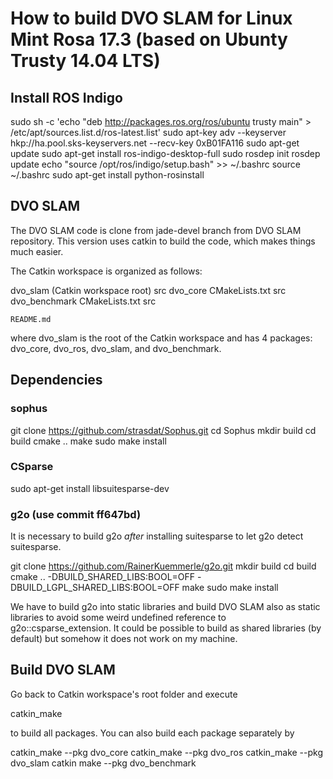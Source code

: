 # How to build DVO SLAM for Linux Mint Rosa 17.3 (based on Ubunty Trusty 14.04 LTS)

## Install ROS Indigo
sudo sh -c 'echo "deb http://packages.ros.org/ros/ubuntu trusty main" > /etc/apt/sources.list.d/ros-latest.list'
sudo apt-key adv --keyserver hkp://ha.pool.sks-keyservers.net --recv-key 0xB01FA116
sudo apt-get update
sudo apt-get install ros-indigo-desktop-full
sudo rosdep init
rosdep update
echo "source /opt/ros/indigo/setup.bash" >> ~/.bashrc
source ~/.bashrc
sudo apt-get install python-rosinstall


## DVO SLAM
The DVO SLAM code is clone from jade-devel branch from DVO SLAM repository. 
This version uses catkin to build the code, which makes things much easier. 

The Catkin workspace is organized as follows: 

dvo_slam  (Catkin workspace root)
	src 
	  dvo_core
	    CMakeLists.txt
	    src
	  dvo_benchmark
	    CMakeLists.txt
	    src

	README.md

where dvo_slam is the root of the Catkin workspace and has 4 packages: dvo_core, dvo_ros, dvo_slam, and dvo_benchmark.

## Dependencies 

### sophus
 
git clone https://github.com/strasdat/Sophus.git
cd Sophus
mkdir build
cd build
cmake ..
make
sudo make install 

### CSparse
sudo apt-get install libsuitesparse-dev

### g2o (use commit ff647bd)
It is necessary to build g2o *after* installing suitesparse to let g2o detect suitesparse.

git clone https://github.com/RainerKuemmerle/g2o.git
mkdir build
cd build
cmake .. -DBUILD_SHARED_LIBS:BOOL=OFF -DBUILD_LGPL_SHARED_LIBS:BOOL=OFF
make
sudo make install

We have to build g2o into static libraries 
and build DVO SLAM also as static libraries to avoid some weird undefined reference to g2o::csparse_extension. It could be possible to build as shared libraries (by default) but somehow it does not work on my machine.

## Build DVO SLAM
Go back to Catkin workspace's root folder and execute

catkin_make

to build all packages. You can also build each package separately by 

catkin_make --pkg dvo_core
catkin_make --pkg dvo_ros
catkin_make --pkg dvo_slam 
catkin make --pkg dvo_benchmark


